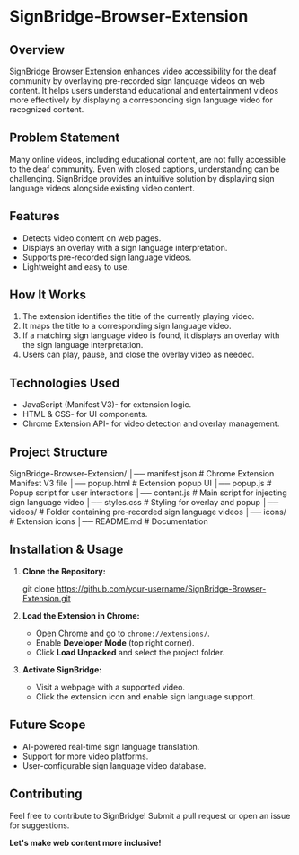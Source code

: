 # SignBridge-Browser-Extension


##  Overview
SignBridge Browser Extension enhances video accessibility for the deaf community by overlaying pre-recorded sign language videos on web content. It helps users understand educational and entertainment videos more effectively by displaying a corresponding sign language video for recognized content.

##  Problem Statement
Many online videos, including educational content, are not fully accessible to the deaf community. Even with closed captions, understanding can be challenging. SignBridge provides an intuitive solution by displaying sign language videos alongside existing video content.

##  Features
- Detects video content on web pages.
- Displays an overlay with a sign language interpretation.
- Supports pre-recorded sign language videos.
- Lightweight and easy to use.

##  How It Works
1. The extension identifies the title of the currently playing video.
2. It maps the title to a corresponding sign language video.
3. If a matching sign language video is found, it displays an overlay with the sign language interpretation.
4. Users can play, pause, and close the overlay video as needed.

##  Technologies Used
- JavaScript (Manifest V3)- for extension logic.
- HTML & CSS- for UI components.
- Chrome Extension API- for video detection and overlay management.

##  Project Structure

SignBridge-Browser-Extension/
│── manifest.json      # Chrome Extension Manifest V3 file
│── popup.html         # Extension popup UI
│── popup.js           # Popup script for user interactions
│── content.js         # Main script for injecting sign language video
│── styles.css         # Styling for overlay and popup
│── videos/            # Folder containing pre-recorded sign language videos
│── icons/             # Extension icons
│── README.md          # Documentation




##  Installation & Usage

1. **Clone the Repository:**
   
   git clone https://github.com/your-username/SignBridge-Browser-Extension.git
  
2. **Load the Extension in Chrome:**
 
   - Open Chrome and go to `chrome://extensions/`.
   - Enable **Developer Mode** (top right corner).
   - Click **Load Unpacked** and select the project folder.
     
3. **Activate SignBridge:**
   
   - Visit a webpage with a supported video.
   - Click the extension icon and enable sign language support.

##  Future Scope
- AI-powered real-time sign language translation.
- Support for more video platforms.
- User-configurable sign language video database.


##  Contributing

Feel free to contribute to SignBridge! Submit a pull request or open an issue for suggestions.


 **Let's make web content more inclusive!**
